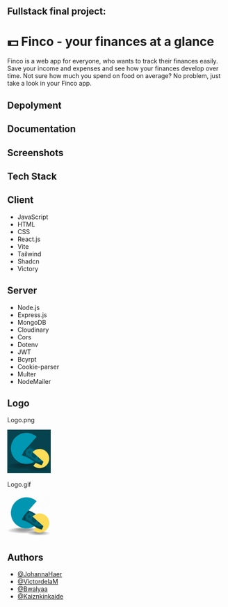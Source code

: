## Fullstack final project: 

# 💵 Finco - your finances at a glance

Finco is a web app for everyone, who wants to track their finances easily. Save your income and expenses and see how your finances develop over time. Not sure how much you spend on food on average? No problem, just take a look in your Finco app.

## Depolyment



## Documentation

## Screenshots

## Tech Stack

<section className='grid grid-cols-2'>
       <h2>Client</h2>
        <ul className='flex flex-col'>
            <li>JavaScript</li>
            <li>HTML</li>
            <li>CSS</li>
            <li>React.js</li>
            <li>Vite</li>
            <li>Tailwind</li>
            <li>Shadcn</li>
            <li>Victory</li>
        </ul>
        <h2>Server</h2> 
        <ul className='flex flex-col'>
           <li>Node.js</li>
            <li>Express.js</li>
            <li>MongoDB</li>
            <li>Cloudinary</li>
            <li>Cors</li>
            <li>Dotenv</li>
            <li>JWT</li>
            <li>Bcyrpt</li>
            <li>Cookie-parser</li>
            <li>Multer</li>
            <li>NodeMailer</li>
        </ul>
</section>

## Logo

Logo.png

<img src="./frontend/src/assets/img/Logo_Backend_Abschlussprojekt_dark.png" width='100px' height='100px'/>


 Logo.gif

<img src="./frontend/src/assets/img/Logo-wechsel.gif" width='100px' height='100px'/>


## Authors

- [@JohannaHaer](https://github.com/JohannaHaer)
- [@VictordelaM](https://github.com/VictordelaM)
- [@Bwalyaa](https://github.com/Bwalyaa)
- [@Kaiznkinkaide](https://github.com/Kaiznkinkaide)